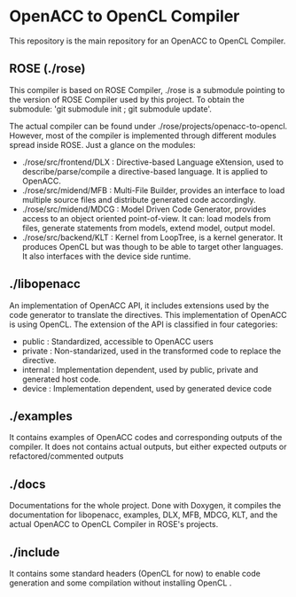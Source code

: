 OpenACC to OpenCL Compiler
==========================

This repository is the main repository for an OpenACC to OpenCL Compiler. 

## ROSE (./rose)

This compiler is based on ROSE Compiler, ./rose is a submodule pointing to the version of ROSE Compiler used by this project.
To obtain the submodule: 'git submodule init ; git submodule update'.

The actual compiler can be found under ./rose/projects/openacc-to-opencl. However, most of the compiler is implemented through different modules spread inside ROSE.
Just a glance on the modules:
 * ./rose/src/frontend/DLX : Directive-based Language eXtension, used to describe/parse/compile a directive-based language. It is applied to OpenACC.
 * ./rose/src/midend/MFB   : Multi-File Builder, provides an interface to load multiple source files and distribute generated code accordingly.
 * ./rose/src/midend/MDCG  : Model Driven Code Generator, provides access to an object oriented point-of-view. It can: load models from files, generate statements from models, extend model, output model. 
 * ./rose/src/backend/KLT  : Kernel from LoopTree, is a kernel generator. It produces OpenCL but was though to be able to target other languages. It also interfaces with the device side runtime. 

## ./libopenacc

An implementation of OpenACC API, it includes extensions used by the code generator to translate the directives. This implementation of OpenACC is using OpenCL.
The extension of the API is classified in four categories:
 * public   : Standardized, accessible to OpenACC users
 * private  : Non-standarized, used in the transformed code to replace the directive.
 * internal : Implementation dependent, used by public, private and generated host code.
 * device   : Implementation dependent, used by generated device code

## ./examples

It contains examples of OpenACC codes and corresponding outputs of the compiler. It does not contains actual outputs, but either expected outputs or refactored/commented outputs

## ./docs

Documentations for the whole project. Done with Doxygen, it compiles the documentation for libopenacc, examples, DLX, MFB, MDCG, KLT, and the actual OpenACC to OpenCL Compiler in ROSE's projects.

## ./include

It contains some standard headers (OpenCL for now) to enable code generation and some compilation without installing OpenCL .


